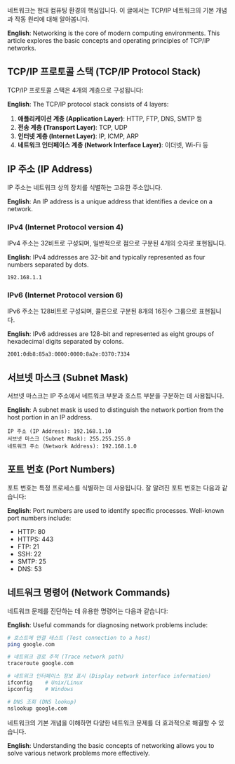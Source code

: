 <!-- category: 네트워크 -->
<!-- date: 2025-06-01 -->
<!-- featured: true -->
<!-- keywords: TCP/IP, 네트워킹, 네트워크 기초, IP주소, 서브넷, 포트번호, networking, subnet, IP address, port number -->
<!-- title: TCP/IP 네트워크 기초 (TCP/IP Networking Basics) -->

네트워크는 현대 컴퓨팅 환경의 핵심입니다. 이 글에서는 TCP/IP 네트워크의 기본 개념과 작동 원리에 대해 알아봅니다.

**English**: Networking is the core of modern computing environments. This article explores the basic concepts and operating principles of TCP/IP networks.

## TCP/IP 프로토콜 스택 (TCP/IP Protocol Stack)

TCP/IP 프로토콜 스택은 4개의 계층으로 구성됩니다:

**English**: The TCP/IP protocol stack consists of 4 layers:

1. **애플리케이션 계층 (Application Layer)**: HTTP, FTP, DNS, SMTP 등
2. **전송 계층 (Transport Layer)**: TCP, UDP
3. **인터넷 계층 (Internet Layer)**: IP, ICMP, ARP
4. **네트워크 인터페이스 계층 (Network Interface Layer)**: 이더넷, Wi-Fi 등

## IP 주소 (IP Address)

IP 주소는 네트워크 상의 장치를 식별하는 고유한 주소입니다.

**English**: An IP address is a unique address that identifies a device on a network.

### IPv4 (Internet Protocol version 4)

IPv4 주소는 32비트로 구성되며, 일반적으로 점으로 구분된 4개의 숫자로 표현됩니다.

**English**: IPv4 addresses are 32-bit and typically represented as four numbers separated by dots.

```
192.168.1.1
```

### IPv6 (Internet Protocol version 6)

IPv6 주소는 128비트로 구성되며, 콜론으로 구분된 8개의 16진수 그룹으로 표현됩니다.

**English**: IPv6 addresses are 128-bit and represented as eight groups of hexadecimal digits separated by colons.

```
2001:0db8:85a3:0000:0000:8a2e:0370:7334
```

## 서브넷 마스크 (Subnet Mask)

서브넷 마스크는 IP 주소에서 네트워크 부분과 호스트 부분을 구분하는 데 사용됩니다.

**English**: A subnet mask is used to distinguish the network portion from the host portion in an IP address.

```
IP 주소 (IP Address): 192.168.1.10
서브넷 마스크 (Subnet Mask): 255.255.255.0
네트워크 주소 (Network Address): 192.168.1.0
```

## 포트 번호 (Port Numbers)

포트 번호는 특정 프로세스를 식별하는 데 사용됩니다. 잘 알려진 포트 번호는 다음과 같습니다:

**English**: Port numbers are used to identify specific processes. Well-known port numbers include:

- HTTP: 80
- HTTPS: 443
- FTP: 21
- SSH: 22
- SMTP: 25
- DNS: 53

## 네트워크 명령어 (Network Commands)

네트워크 문제를 진단하는 데 유용한 명령어는 다음과 같습니다:

**English**: Useful commands for diagnosing network problems include:

```bash
# 호스트에 연결 테스트 (Test connection to a host)
ping google.com

# 네트워크 경로 추적 (Trace network path)
traceroute google.com

# 네트워크 인터페이스 정보 표시 (Display network interface information)
ifconfig    # Unix/Linux
ipconfig    # Windows

# DNS 조회 (DNS lookup)
nslookup google.com
```

네트워크의 기본 개념을 이해하면 다양한 네트워크 문제를 더 효과적으로 해결할 수 있습니다.

**English**: Understanding the basic concepts of networking allows you to solve various network problems more effectively. 